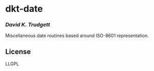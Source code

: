 # dkt-date
### _David K. Trudgett_

Miscellaneous date routines based around ISO-8601 representation.

## License

LLGPL

